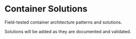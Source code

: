 # Container Solutions

Field-tested container architecture patterns and solutions.

Solutions will be added as they are documented and validated.
